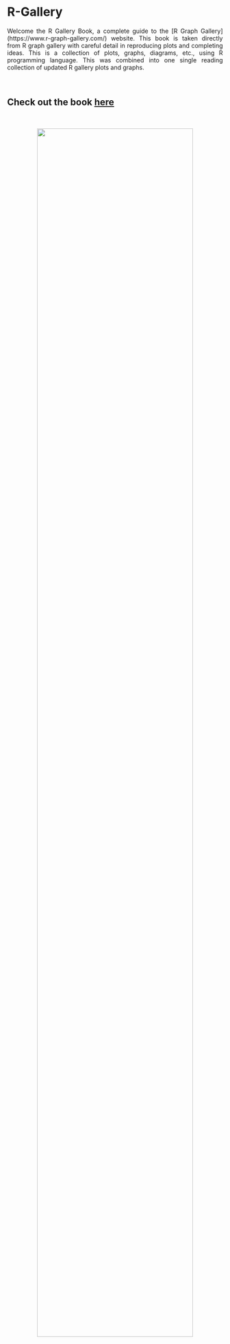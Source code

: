 # R-Gallery

<p align="justify"> 
Welcome the R Gallery Book, a complete guide to the [R Graph Gallery](https://www.r-graph-gallery.com/) website. This book is taken directly from R graph gallery with careful detail in reproducing plots and completing ideas. This is a collection of plots, graphs, diagrams, etc., using R programming language.  This was combined into one single reading collection of updated R gallery plots and graphs.  
</p>

<br>

## **Check out the book [here](https://kyle-w-brown.github.io/R-Gallery/)**

<br>

<p align="center"> 
<img src="https://github.com/kyle-w-brown/R-Gallery-Book-test/blob/main/images/r-gallery.PNG?raw=true" width="85%">
</p>
